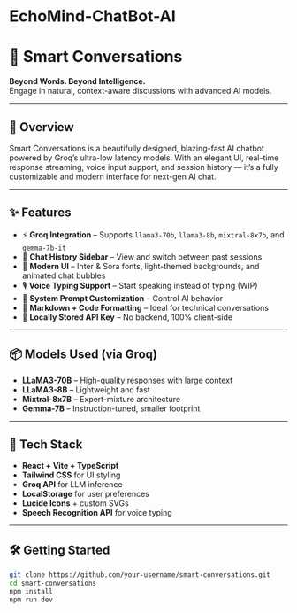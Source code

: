 # EchoMind-ChatBot-AI
# 💬 Smart Conversations

**Beyond Words. Beyond Intelligence.**  
Engage in natural, context-aware discussions with advanced AI models.

---

## 🚀 Overview

Smart Conversations is a beautifully designed, blazing-fast AI chatbot powered by Groq’s ultra-low latency models. With an elegant UI, real-time response streaming, voice input support, and session history — it’s a fully customizable and modern interface for next-gen AI chat.

---

## ✨ Features

- ⚡ **Groq Integration** – Supports `llama3-70b`, `llama3-8b`, `mixtral-8x7b`, and `gemma-7b-it`
- 💬 **Chat History Sidebar** – View and switch between past sessions
- 🎨 **Modern UI** – Inter & Sora fonts, light-themed backgrounds, and animated chat bubbles
- 🎙️ **Voice Typing Support** – Start speaking instead of typing (WIP)
- 🧠 **System Prompt Customization** – Control AI behavior
- 🧾 **Markdown + Code Formatting** – Ideal for technical conversations
- 🔐 **Locally Stored API Key** – No backend, 100% client-side

---

## 📦 Models Used (via Groq)

- **LLaMA3-70B** – High-quality responses with large context
- **LLaMA3-8B** – Lightweight and fast
- **Mixtral-8x7B** – Expert-mixture architecture
- **Gemma-7B** – Instruction-tuned, smaller footprint

---

## 🧰 Tech Stack

- **React + Vite + TypeScript**
- **Tailwind CSS** for UI styling
- **Groq API** for LLM inference
- **LocalStorage** for user preferences
- **Lucide Icons** + custom SVGs
- **Speech Recognition API** for voice typing

---

## 🛠️ Getting Started

```bash
git clone https://github.com/your-username/smart-conversations.git
cd smart-conversations
npm install
npm run dev
